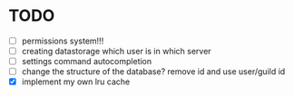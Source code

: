 # TODO
- [ ]  permissions system!!!
- [ ]  creating datastorage which user is in which server
- [ ]  settings command autocompletion
- [ ]  change the structure of the database? remove id and use user/guild id
- [x]  implement my own lru cache
